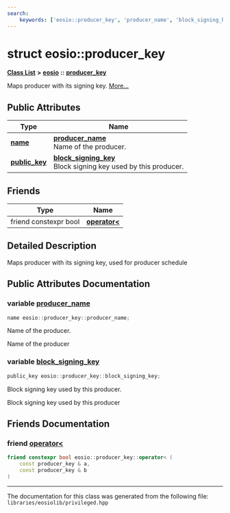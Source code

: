 ```yaml
---
search:
    keywords: ['eosio::producer_key', 'producer_name', 'block_signing_key', 'operator<']
---
```


# struct eosio::producer\_key

[**Class List**](annotated.md) **>** [**eosio**](namespaceeosio.md) **::** [**producer\_key**](structeosio_1_1producer__key.md)


Maps producer with its signing key. [More...](#detailed-description)
## Public Attributes

|Type|Name|
|-----|-----|
|**[name](structeosio_1_1name.md)**|[**producer\_name**](structeosio_1_1producer__key_abec477141e08f7648fbdb5d7c2e69824.md#1abec477141e08f7648fbdb5d7c2e69824)<br>Name of the producer. |
|**[public\_key](structeosio_1_1public__key.md)**|[**block\_signing\_key**](structeosio_1_1producer__key_af5899a46ea38009f20643792af38d26b.md#1af5899a46ea38009f20643792af38d26b)<br>Block signing key used by this producer. |


## Friends

|Type|Name|
|-----|-----|
|friend constexpr bool|[**operator<**](structeosio_1_1producer__key_a90ba7a85612a19a42fb7c598cd0d3406.md#1a90ba7a85612a19a42fb7c598cd0d3406)|


## Detailed Description

Maps producer with its signing key, used for producer schedule 
## Public Attributes Documentation

### variable <a id="1abec477141e08f7648fbdb5d7c2e69824" href="#1abec477141e08f7648fbdb5d7c2e69824">producer\_name</a>

```cpp
name eosio::producer_key::producer_name;
```

Name of the producer. 

Name of the producer 

### variable <a id="1af5899a46ea38009f20643792af38d26b" href="#1af5899a46ea38009f20643792af38d26b">block\_signing\_key</a>

```cpp
public_key eosio::producer_key::block_signing_key;
```

Block signing key used by this producer. 

Block signing key used by this producer 

## Friends Documentation

### friend <a id="1a90ba7a85612a19a42fb7c598cd0d3406" href="#1a90ba7a85612a19a42fb7c598cd0d3406">operator<</a>

```cpp
friend constexpr bool eosio::producer_key::operator< (
    const producer_key & a,
    const producer_key & b
)
```





----------------------------------------
The documentation for this class was generated from the following file: `libraries/eosiolib/privileged.hpp`
